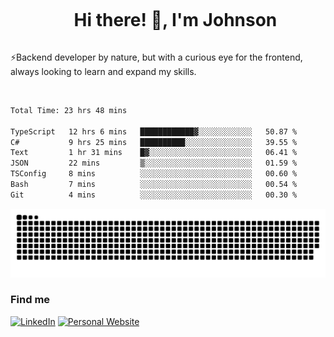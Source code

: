 <div id="user-content-toc">
  <ul align="center">
    <summary><h1 style="display: inline-block">Hi there! 👋, I'm Johnson</h1></summary>
  </ul>
</div>

⚡Backend developer by nature, but with a curious eye for the frontend, always looking to learn and expand my skills.

<br>


<!--START_SECTION:waka-->

```txt
Total Time: 23 hrs 48 mins

TypeScript   12 hrs 6 mins   ████████████▓░░░░░░░░░░░░   50.87 %
C#           9 hrs 25 mins   ██████████░░░░░░░░░░░░░░░   39.55 %
Text         1 hr 31 mins    █▓░░░░░░░░░░░░░░░░░░░░░░░   06.41 %
JSON         22 mins         ▒░░░░░░░░░░░░░░░░░░░░░░░░   01.59 %
TSConfig     8 mins          ░░░░░░░░░░░░░░░░░░░░░░░░░   00.60 %
Bash         7 mins          ░░░░░░░░░░░░░░░░░░░░░░░░░   00.54 %
Git          4 mins          ░░░░░░░░░░░░░░░░░░░░░░░░░   00.30 %
```

<!--END_SECTION:waka-->


<img  src="https://github.com/1999AZZAR/1999AZZAR/blob/main/resources/img/grid-snake.svg"
       alt="snake" /></a>

### Find me
<a href="https://www.linkedin.com/in/dusabe-johnson" target="_blank"><img src="https://img.shields.io/badge/LinkedIn-%230077B5.svg?&style=flat&logo=linkedin&logoColor=white" alt="LinkedIn"></a>
‎‎ [![Personal Website](https://img.shields.io/badge/visit-Johnson.rw-blue)](https://johnson.rw/)

